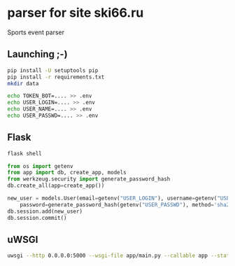 # parser for site ski66.ru

Sports event parser

## Launching ;-)

```sh
pip install -U setuptools pip
pip install -r requirements.txt
mkdir data
```

```sh
echo TOKEN_BOT=.... >> .env
echo USER_LOGIN=.... >> .env
echo USER_NAME=.... >> .env
echo USER_PASSWD=.... >> .env
```

## Flask

```sh
flask shell
```

```python
from os import getenv
from app import db, create_app, models
from werkzeug.security import generate_password_hash
db.create_all(app=create_app())

new_user = models.User(email=getenv("USER_LOGIN"), username=getenv("USER_NAME"),
    password=generate_password_hash(getenv("USER_PASSWD"), method='sha256'))
db.session.add(new_user)
db.session.commit()
```

## uWSGI

```sh
uwsgi --http 0.0.0.0:5000 --wsgi-file app/main.py --callable app --stats 0.0.0.0:5001
```
